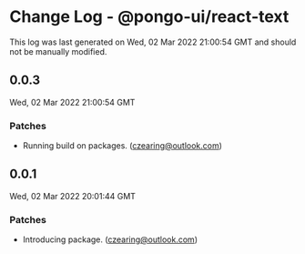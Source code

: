 # Change Log - @pongo-ui/react-text

This log was last generated on Wed, 02 Mar 2022 21:00:54 GMT and should not be manually modified.

<!-- Start content -->

## 0.0.3

Wed, 02 Mar 2022 21:00:54 GMT

### Patches

- Running build on packages. (czearing@outlook.com)

## 0.0.1

Wed, 02 Mar 2022 20:01:44 GMT

### Patches

- Introducing package. (czearing@outlook.com)
